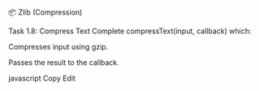 📦 Zlib (Compression)

Task 1.8: Compress Text
Complete compressText(input, callback) which:

Compresses input using gzip.

Passes the result to the callback.

javascript
Copy
Edit
